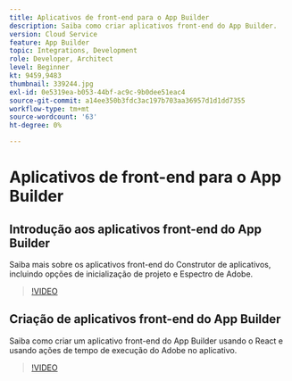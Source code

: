 ```yaml
---
title: Aplicativos de front-end para o App Builder
description: Saiba como criar aplicativos front-end do App Builder.
version: Cloud Service
feature: App Builder
topic: Integrations, Development
role: Developer, Architect
level: Beginner
kt: 9459,9483
thumbnail: 339244.jpg
exl-id: 0e5319ea-b053-44bf-ac9c-9b0dee51eac4
source-git-commit: a14ee350b3fdc3ac197b703aa36957d1d1dd7355
workflow-type: tm+mt
source-wordcount: '63'
ht-degree: 0%

---
```


# Aplicativos de front-end para o App Builder

## Introdução aos aplicativos front-end do App Builder

Saiba mais sobre os aplicativos front-end do Construtor de aplicativos, incluindo opções de inicialização de projeto e Espectro de Adobe.

>[!VIDEO](https://video.tv.adobe.com/v/339247/?quality=12&learn=on)

## Criação de aplicativos front-end do App Builder

Saiba como criar um aplicativo front-end do App Builder usando o React e usando ações de tempo de execução do Adobe no aplicativo.

>[!VIDEO](https://video.tv.adobe.com/v/339248/?quality=12&learn=on)
